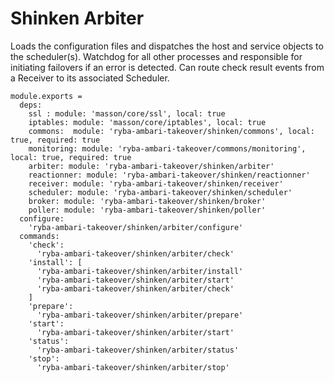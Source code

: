 
# Shinken Arbiter

Loads the configuration files and dispatches the host and service objects to the
scheduler(s). Watchdog for all other processes and responsible for initiating
failovers if an error is detected. Can route check result events from a Receiver
to its associated Scheduler.

    module.exports =
      deps:
        ssl : module: 'masson/core/ssl', local: true
        iptables: module: 'masson/core/iptables', local: true
        commons:  module: 'ryba-ambari-takeover/shinken/commons', local: true, required: true
        monitoring: module: 'ryba-ambari-takeover/commons/monitoring', local: true, required: true
        arbiter: module: 'ryba-ambari-takeover/shinken/arbiter'
        reactionner: module: 'ryba-ambari-takeover/shinken/reactionner'
        receiver: module: 'ryba-ambari-takeover/shinken/receiver'
        scheduler: module: 'ryba-ambari-takeover/shinken/scheduler'
        broker: module: 'ryba-ambari-takeover/shinken/broker'
        poller: module: 'ryba-ambari-takeover/shinken/poller'
      configure:
        'ryba-ambari-takeover/shinken/arbiter/configure'
      commands:
        'check':
          'ryba-ambari-takeover/shinken/arbiter/check'
        'install': [
          'ryba-ambari-takeover/shinken/arbiter/install'
          'ryba-ambari-takeover/shinken/arbiter/start'
          'ryba-ambari-takeover/shinken/arbiter/check'
        ]
        'prepare':
          'ryba-ambari-takeover/shinken/arbiter/prepare'
        'start':
          'ryba-ambari-takeover/shinken/arbiter/start'
        'status':
          'ryba-ambari-takeover/shinken/arbiter/status'
        'stop':
          'ryba-ambari-takeover/shinken/arbiter/stop'
